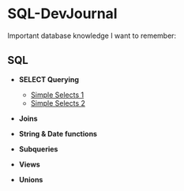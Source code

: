 # SQL-DevJournal

Important database knowledge I want to remember:

## SQL

- **SELECT Querying**
  - [Simple Selects 1](SimpleSelects1.md)
  - [Simple Selects 2](SimpleSelects2.md)
- **Joins**


- **String & Date functions**

- **Subqueries**

- **Views**

- **Unions**
